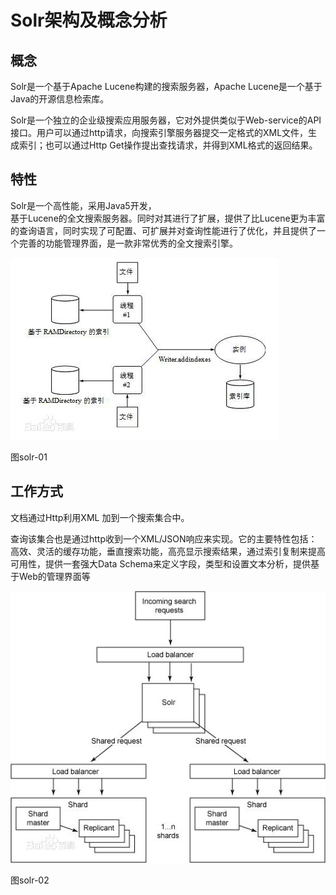 # Solr架构及概念分析

## 概念

Solr是一个基于Apache Lucene构建的搜索服务器，Apache Lucene是一个基于Java的开源信息检索库。

Solr是一个独立的企业级搜索应用服务器，它对外提供类似于Web-service的API接口。用户可以通过http请求，向搜索引擎服务器提交一定格式的XML文件，生成索引；也可以通过Http Get操作提出查找请求，并得到XML格式的返回结果。

## 特性

Solr是一个高性能，采用Java5开发，  
基于Lucene的全文搜索服务器。同时对其进行了扩展，提供了比Lucene更为丰富的查询语言，同时实现了可配置、可扩展并对查询性能进行了优化，并且提供了一个完善的功能管理界面，是一款非常优秀的全文搜索引擎。

![](/assets/import-solr-01.png)

图solr-01

## 工作方式

文档通过Http利用XML 加到一个搜索集合中。

查询该集合也是通过http收到一个XML/JSON响应来实现。它的主要特性包括：高效、灵活的缓存功能，垂直搜索功能，高亮显示搜索结果，通过索引复制来提高可用性，提供一套强大Data Schema来定义字段，类型和设置文本分析，提供基于Web的管理界面等

![](/assets/import-solr-02.png)

图solr-02


